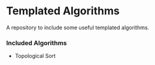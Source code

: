 # Templated Algorithms

A repository to include some useful templated algorithms. 

### Included Algorithms
*  Topological Sort

